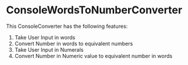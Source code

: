 # ConsoleWordsToNumberConverter

This ConsoleConverter has the following features:
1. Take User Input in words
2. Convert Number in words to equivalent numbers
3. Take User Input in Numerals
2. Convert Number in Numeric value to equivalent number in words
